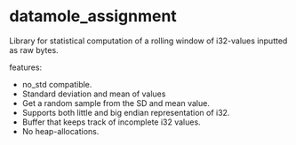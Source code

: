 # datamole_assignment


Library for statistical computation of a rolling window of i32-values inputted as raw bytes.

features:

- no_std compatible.
- Standard deviation and mean of values 
- Get a random sample from the SD and mean value.
- Supports both little and big endian representation of i32. 
- Buffer that keeps track of incomplete i32 values. 
- No heap-allocations.

